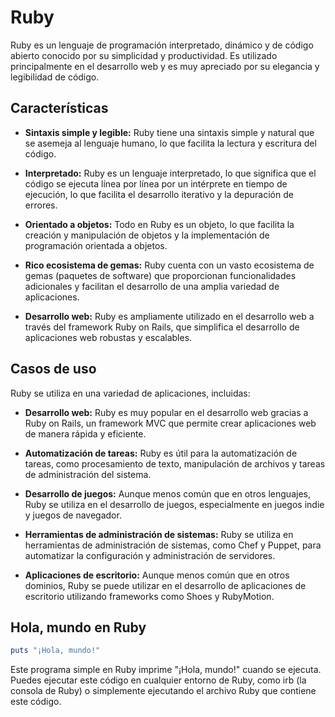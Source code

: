 # Ruby

Ruby es un lenguaje de programación interpretado, dinámico y de código abierto conocido por su simplicidad y productividad. Es utilizado principalmente en el desarrollo web y es muy apreciado por su elegancia y legibilidad de código.

## Características

- **Sintaxis simple y legible:** Ruby tiene una sintaxis simple y natural que se asemeja al lenguaje humano, lo que facilita la lectura y escritura del código.

- **Interpretado:** Ruby es un lenguaje interpretado, lo que significa que el código se ejecuta línea por línea por un intérprete en tiempo de ejecución, lo que facilita el desarrollo iterativo y la depuración de errores.

- **Orientado a objetos:** Todo en Ruby es un objeto, lo que facilita la creación y manipulación de objetos y la implementación de programación orientada a objetos.

- **Rico ecosistema de gemas:** Ruby cuenta con un vasto ecosistema de gemas (paquetes de software) que proporcionan funcionalidades adicionales y facilitan el desarrollo de una amplia variedad de aplicaciones.

- **Desarrollo web:** Ruby es ampliamente utilizado en el desarrollo web a través del framework Ruby on Rails, que simplifica el desarrollo de aplicaciones web robustas y escalables.

## Casos de uso

Ruby se utiliza en una variedad de aplicaciones, incluidas:

- **Desarrollo web:** Ruby es muy popular en el desarrollo web gracias a Ruby on Rails, un framework MVC que permite crear aplicaciones web de manera rápida y eficiente.

- **Automatización de tareas:** Ruby es útil para la automatización de tareas, como procesamiento de texto, manipulación de archivos y tareas de administración del sistema.

- **Desarrollo de juegos:** Aunque menos común que en otros lenguajes, Ruby se utiliza en el desarrollo de juegos, especialmente en juegos indie y juegos de navegador.

- **Herramientas de administración de sistemas:** Ruby se utiliza en herramientas de administración de sistemas, como Chef y Puppet, para automatizar la configuración y administración de servidores.

- **Aplicaciones de escritorio:** Aunque menos común que en otros dominios, Ruby se puede utilizar en el desarrollo de aplicaciones de escritorio utilizando frameworks como Shoes y RubyMotion.

## Hola, mundo en Ruby

```ruby
puts "¡Hola, mundo!"
```

Este programa simple en Ruby imprime "¡Hola, mundo!" cuando se ejecuta. Puedes ejecutar este código en cualquier entorno de Ruby, como irb (la consola de Ruby) o simplemente ejecutando el archivo Ruby que contiene este código.